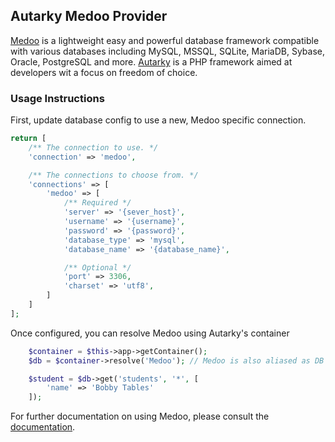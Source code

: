 ## Autarky Medoo Provider

[Medoo](https://github.com/catfan/Medoo) is a lightweight easy and powerful database framework compatible with various databases including MySQL, MSSQL, SQLite, MariaDB, Sybase, Oracle, PostgreSQL and more. [Autarky](https://github.com/autarky/framework) is a PHP framework aimed at developers wit a focus on freedom of choice.

### Usage Instructions

First, update database config to use a new, Medoo specific connection.

```PHP
return [
	/** The connection to use. */
	'connection' => 'medoo',

	/** The connections to choose from. */
	'connections' => [
		'medoo' => [
			/** Required */
			'server' => '{sever_host}',
			'username' => '{username}',
			'password' => '{password}',
			'database_type' => 'mysql',
			'database_name' => '{database_name}',

			/** Optional */
			'port' => 3306,
			'charset' => 'utf8',
		]
	]
];
```

Once configured, you can resolve Medoo using Autarky's container

```PHP
	$container = $this->app->getContainer();
	$db = $container->resolve('Medoo'); // Medoo is also aliased as DB

	$student = $db->get('students', '*', [
		'name' => 'Bobby Tables'
	]);
```

For further documentation on using Medoo, please consult the [documentation](http://medoo.in/doc).
